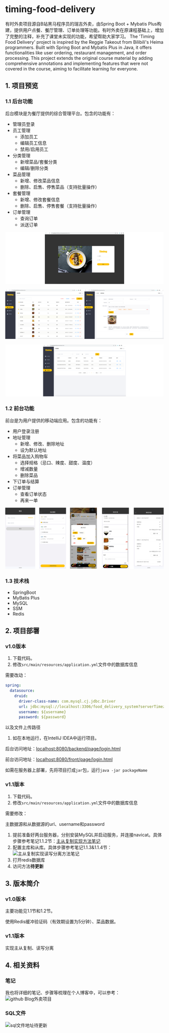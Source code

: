 # timing-food-delivery
有时外卖项目源自B站黑马程序员的瑞吉外卖，由Spring Boot + Mybatis Plus构建，提供用户点餐、餐厅管理、订单处理等功能。有时外卖在原课程基础上，增加了完整的注释，补充了课堂未实现的功能，希望帮助大家学习。
The 'Timing Food Delivery' project is inspired by the Reggie Takeout from Bilibili's Heima programmers. Built with Spring Boot and Mybatis Plus in Java, it offers functionalities like user ordering, restaurant management, and order processing. This project extends the original course material by adding comprehensive annotations and implementing features that were not covered in the course, aiming to facilitate learning for everyone.

## 1. 项目预览

### 1.1 后台功能

后台模块是为餐厅提供的综合管理平台。包含的功能有：

- 管理员登录
- 员工管理
    - 添加员工
    - 编辑员工信息
    - 禁用/启用员工
- 分类管理
    - 新增菜品/套餐分类
    - 编辑/删除分类
- 菜品管理
    - 新增、修改菜品信息
    - 删除、启售、停售菜品（支持批量操作）
- 套餐管理
    - 新增、修改套餐信息
    - 删除、启售、停售套餐（支持批量操作）
- 订单管理
    - 查询订单
    - 派送订单

![管理员登录](https://github.com/kathy-kx/timing-food-delivery/blob/main/resources/1.png)

![菜品管理](https://github.com/kathy-kx/timing-food-delivery/blob/main/resources/2.png)

![订单管理](https://github.com/kathy-kx/timing-food-delivery/blob/main/resources/3.png)

### 1.2 前台功能

前台是为用户提供的移动端应用。包含的功能有：

- 用户登录注册
- 地址管理
    - 新增、修改、删除地址
    - 设为默认地址
- 将菜品加入购物车
    - 选择规格（忌口、辣度、甜度、温度）
    - 增减数量
    - 删除菜品
- 下订单与结算
- 订单管理
    - 查看订单状态
    - 再来一单

![前台功能](https://github.com/kathy-kx/timing-food-delivery/blob/main/resources/4.png)

### 1.3 技术栈

- SpringBoot
- MyBatis Plus
- MySQL
- SSM
- Redis

## 2. 项目部署

### **v1.0版本**

1. 下载代码。
2. 修改`src/main/resources/application.yml`文件中的数据库信息

需要改动：

```yaml
spring:
  datasource:
    druid:
      driver-class-name: com.mysql.cj.jdbc.Driver
      url: jdbc:mysql://localhost:3306/food_delivery_system?serverTimezone=Asia/Shanghai&useUnicode=true&characterEncoding=utf-8&zeroDateTimeBehavior=convertToNull&useSSL=false&allowPublicKeyRetrieval=true
      username: ${username}
      password: ${password}
```

以及文件上传路径

1. 如在本地运行，在IntelliJ IDEA中运行项目。

后台访问地址：[localhost:8080/backend/page/login.html](http://localhost:8080/backend/page/login.html)

前台访问地址：[localhost:8080/front/page/login.html](http://localhost:8080/front/page/login.html)

如需在服务器上部署，先将项目打成`jar`包，运行`java -jar packageName`

### **v1.1版本**

1. 下载代码。
2. 修改`src/main/resources/application.yml`文件中的数据库信息

需要修改：

主数据源和从数据源的url、username和password

1. 提前准备好两台服务器，分别安装MySQL并启动服务，并连接navicat。具体步骤参考笔记1.1.2节：[主从复制实现方法笔记]([https://kathy-kx.github.io/2023/11/18/瑞吉外卖优化02-主从复制-Nginx/](https://kathy-kx.github.io/2023/11/18/%E7%91%9E%E5%90%89%E5%A4%96%E5%8D%96%E4%BC%98%E5%8C%9602-%E4%B8%BB%E4%BB%8E%E5%88%86%E7%A6%BB-Nginx/))
2. 配置主库和从库。具体步骤参考笔记1.1.3&1.1.4节：![主从复制实现读写分离方法笔记]([https://kathy-kx.github.io/2023/11/18/瑞吉外卖优化02-主从复制-Nginx/](https://kathy-kx.github.io/2023/11/18/%E7%91%9E%E5%90%89%E5%A4%96%E5%8D%96%E4%BC%98%E5%8C%9602-%E4%B8%BB%E4%BB%8E%E5%88%86%E7%A6%BB-Nginx/))
3. 打开redis数据库
4. 访问方法**待更新**

## 3. 版本简介

### v1.0版本

主要功能见1.1节和1.2节。

使用Redis缓冲验证码（有效期设置为5分钟）、菜品数据。

### v1.1版本

实现主从复制、读写分离

## 4. 相关资料

### 笔记

我也将详细的笔记、步骤等梳理在个人博客中，可以参考：![github Blog外卖项目](https://kathy-kx.github.io/categories/Food-Delivery-System/)

### SQL文件

![sql文件地址待更新]()
